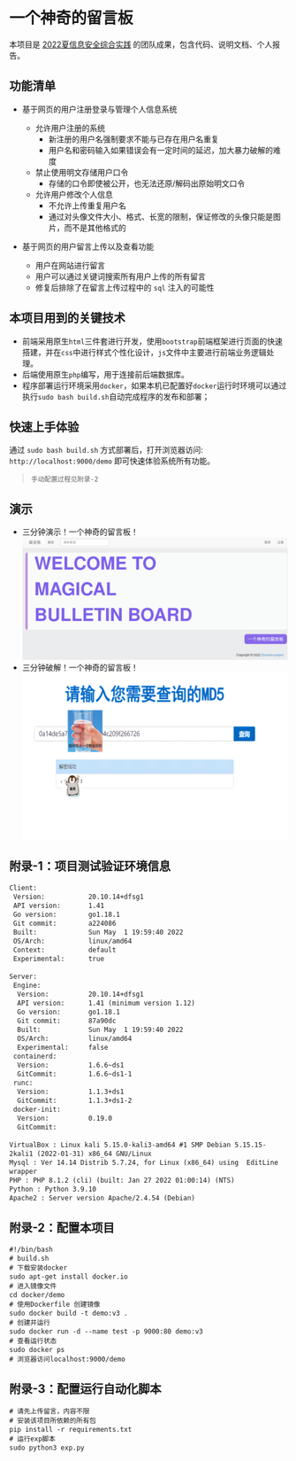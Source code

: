 # 一个神奇的留言板
本项目是 [2022夏信息安全综合实践](https://c4pr1c3.github.io/cuc-wiki/cp/2022/index.html) 的团队成果，包含代码、说明文档、个人报告。
## 功能清单
* 基于网页的用户注册登录与管理个人信息系统
  * 允许用户注册的系统
    * 新注册的用户名强制要求不能与已存在用户名重复
    * 用户名和密码输入如果错误会有一定时间的延迟，加大暴力破解的难度
  * 禁止使用明文存储用户口令 
    * 存储的口令即使被公开，也无法还原/解码出原始明文口令
  * 允许用户修改个人信息
    * 不允许上传重复用户名
    * 通过对头像文件大小、格式、长宽的限制，保证修改的头像只能是图片，而不是其他格式的

* 基于网页的用户留言上传以及查看功能
  * 用户在网站进行留言
  * 用户可以通过关键词搜索所有用户上传的所有留言
  * 修复后排除了在留言上传过程中的 `sql` 注入的可能性
## 本项目用到的关键技术
* 前端采用原生`html`三件套进行开发，使用`bootstrap`前端框架进行页面的快速搭建，并在`css`中进行样式个性化设计，`js`文件中主要进行前端业务逻辑处理。
* 后端使用原生`php`编写，用于连接前后端数据库。
* 程序部署运行环境采用`docker`，如果本机已配置好`docker`运行时环境可以通过执行`sudo bash build.sh`自动完成程序的发布和部署；
## 快速上手体验
通过 `sudo bash build.sh` 方式部署后，打开浏览器访问: `http://localhost:9000/demo` 即可快速体验系统所有功能。
>`手动配置过程见附录-2`
## 演示
* 三分钟演示！一个神奇的留言板！
[![三分钟演示！一个神奇的留言板！](./cover/build.png)](https://www.bilibili.com/video/BV16a411f7rV)
* 三分钟破解！一个神奇的留言板！
[![三分钟破解！一个神奇的留言板！](./cover/break.png)](https://www.bilibili.com/video/BV1ze4y1D7iV)
## 附录-1：项目测试验证环境信息
```
Client:
 Version:           20.10.14+dfsg1
 API version:       1.41
 Go version:        go1.18.1
 Git commit:        a224086
 Built:             Sun May  1 19:59:40 2022
 OS/Arch:           linux/amd64
 Context:           default
 Experimental:      true

Server:
 Engine:
  Version:          20.10.14+dfsg1
  API version:      1.41 (minimum version 1.12)
  Go version:       go1.18.1
  Git commit:       87a90dc
  Built:            Sun May  1 19:59:40 2022
  OS/Arch:          linux/amd64
  Experimental:     false
 containerd:
  Version:          1.6.6~ds1
  GitCommit:        1.6.6~ds1-1
 runc:
  Version:          1.1.3+ds1
  GitCommit:        1.1.3+ds1-2
 docker-init:
  Version:          0.19.0
  GitCommit:        

VirtualBox : Linux kali 5.15.0-kali3-amd64 #1 SMP Debian 5.15.15-2kali1 (2022-01-31) x86_64 GNU/Linux
Mysql : Ver 14.14 Distrib 5.7.24, for Linux (x86_64) using  EditLine wrapper
PHP : PHP 8.1.2 (cli) (built: Jan 27 2022 01:00:14) (NTS)
Python : Python 3.9.10
Apache2 : Server version Apache/2.4.54 (Debian)
```
## 附录-2：配置本项目
```shell
#!/bin/bash
# build.sh
# 下载安装docker
sudo apt-get install docker.io
# 进入镜像文件
cd docker/demo
# 使用Dockerfile 创建镜像
sudo docker build -t demo:v3 .
# 创建并运行
sudo docker run -d --name test -p 9000:80 demo:v3
# 查看运行状态
sudo docker ps
# 浏览器访问localhost:9000/demo
```
## 附录-3：配置运行自动化脚本
```shell
# 请先上传留言，内容不限
# 安装该项目所依赖的所有包
pip install -r requirements.txt
# 运行exp脚本
sudo python3 exp.py
```
